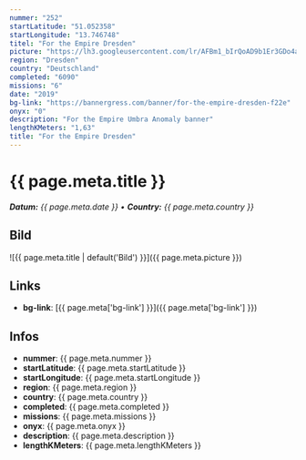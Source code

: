 ```yaml
---
nummer: "252"
startLatitude: "51.052358"
startLongitude: "13.746748"
titel: "For the Empire Dresden"
picture: "https://lh3.googleusercontent.com/lr/AFBm1_bIrQoAD9b1Er3GDo4aQkeJp5rDtmgEpgx4ey3pebEcmOLoHxdJJb2R56qPmw3e4vl8qwxdc5akMPyLpRqYDE70WvDD9MAhr-NvnFPtyB9JKzVB3i5UyJS5MOtlMpSPGN_Py9PUvr8SlGjt6jYFTikzsRm_UoWKAvgT0GYHkPuL1Vbe_mGY8sKxIWUAi8p0zmw1hgLaIRyOQ-s6hJfJlP3LshcCZu4gm4nts-9BdsMwcx-_tsvQ3wwK7fZL9diVTav0386NjYdrFC0w0ei5yNuPkhkD-OntFcBKBGmxJVd9MALsV0IpVhZ4z5VUYihvFBTA2b4dK4xrGEkTWRSFhGrkPW_JEYEwbtcRkt_-Q3FhpmiqwpBscFIAm5ntGiO6ZbKo_zkJjMB1YjxmhUeuZEmaNXYWu_yZn9EabGPMbYMaqbvNaE6goqiu40hVodvuwFHdcGhsnwXAEuLYHIswh7t5XEMgu0aek9FSSkw02R5oZaDA3bB_gQnZCp_baPCuR_70hb39HhvImiX8Q9QDPmDXhgFMI4E_o040HqQS0pppSOO-DlvE-kl-FOLgcDHLKRszK1UeAZjuTMhy5b7NPXBl24N8iTE5mlJqAPIsD3csXGYpVoWUys2EKLZor57tBa1x0E-AjMdEyIrzxuF2TzJMfl7IWvW8a9qBasfyrnP0uqNU4qgOarMsHjGyOLrCN1mlrlqP0zdiOfE_ICdOHAxbiUeDg8WPl2eYEB3atZAGGawzR0EAcINCfPjMbiOJCXtCtPVf1NDWtFoAakOPVj1-NULAyXnZibhfbKDqfBM9StnrEXhNZHzFs3DxkSgSaIzgYMOyinXc5V_hcabWpMD32QZs4uE"
region: "Dresden"
country: "Deutschland"
completed: "6090"
missions: "6"
date: "2019"
bg-link: "https://bannergress.com/banner/for-the-empire-dresden-f22e"
onyx: "0"
description: "For the Empire Umbra Anomaly banner"
lengthKMeters: "1,63"
title: "For the Empire Dresden"
---
```


# {{ page.meta.title }}
_**Datum:** {{ page.meta.date }} • **Country:** {{ page.meta.country }}_

## Bild
![{{ page.meta.title | default('Bild') }}]({{ page.meta.picture }})

## Links
- **bg-link**: [{{ page.meta['bg-link'] }}]({{ page.meta['bg-link'] }})

## Infos
- **nummer**: {{ page.meta.nummer }}
- **startLatitude**: {{ page.meta.startLatitude }}
- **startLongitude**: {{ page.meta.startLongitude }}
- **region**: {{ page.meta.region }}
- **country**: {{ page.meta.country }}
- **completed**: {{ page.meta.completed }}
- **missions**: {{ page.meta.missions }}
- **onyx**: {{ page.meta.onyx }}
- **description**: {{ page.meta.description }}
- **lengthKMeters**: {{ page.meta.lengthKMeters }}

